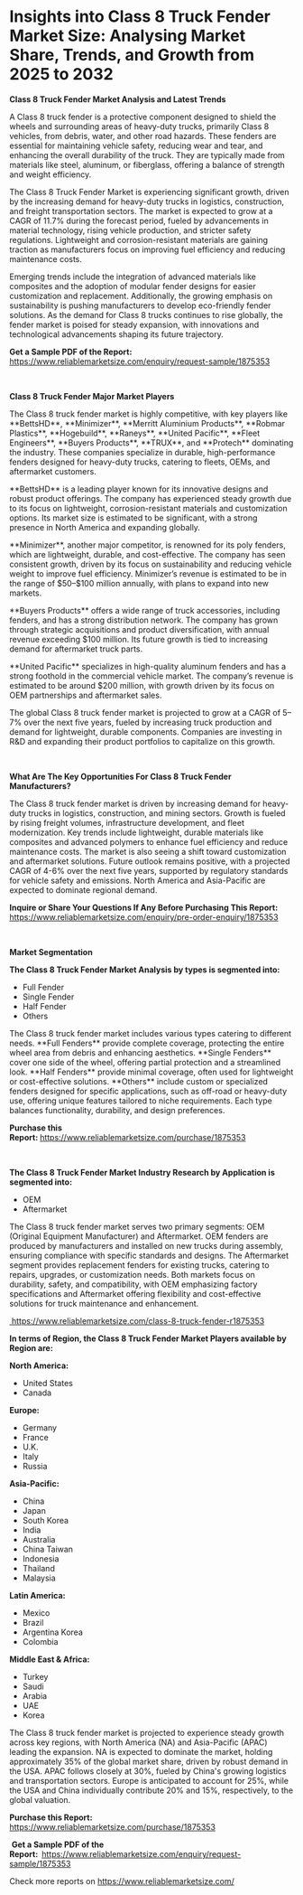 <p><h1>Insights into Class 8 Truck Fender Market Size: Analysing Market Share, Trends, and Growth from 2025 to 2032</h1></p><p><strong>Class 8 Truck Fender Market Analysis and Latest Trends</strong></p>
<p><p>A Class 8 truck fender is a protective component designed to shield the wheels and surrounding areas of heavy-duty trucks, primarily Class 8 vehicles, from debris, water, and other road hazards. These fenders are essential for maintaining vehicle safety, reducing wear and tear, and enhancing the overall durability of the truck. They are typically made from materials like steel, aluminum, or fiberglass, offering a balance of strength and weight efficiency.</p><p>The Class 8 Truck Fender Market is experiencing significant growth, driven by the increasing demand for heavy-duty trucks in logistics, construction, and freight transportation sectors. The market is expected to grow at a CAGR of 11.7% during the forecast period, fueled by advancements in material technology, rising vehicle production, and stricter safety regulations. Lightweight and corrosion-resistant materials are gaining traction as manufacturers focus on improving fuel efficiency and reducing maintenance costs.</p><p>Emerging trends include the integration of advanced materials like composites and the adoption of modular fender designs for easier customization and replacement. Additionally, the growing emphasis on sustainability is pushing manufacturers to develop eco-friendly fender solutions. As the demand for Class 8 trucks continues to rise globally, the fender market is poised for steady expansion, with innovations and technological advancements shaping its future trajectory.</p></p>
<p><strong>Get a Sample PDF of the Report:&nbsp;</strong> <a href="https://www.reliablemarketsize.com/enquiry/request-sample/1875353?utm_campaign=1845&utm_medium=2&utm_source=Github&utm_content=ia&utm_term=24012025&utm_id=class-8-truck-fender">https://www.reliablemarketsize.com/enquiry/request-sample/1875353</a></p>
<p>&nbsp;</p>
<p><strong>Class 8 Truck Fender Major Market Players</strong></p>
<p><p>The Class 8 truck fender market is highly competitive, with key players like **BettsHD**, **Minimizer**, **Merritt Aluminium Products**, **Robmar Plastics**, **Hogebuild**, **Raneys**, **United Pacific**, **Fleet Engineers**, **Buyers Products**, **TRUX**, and **Protech** dominating the industry. These companies specialize in durable, high-performance fenders designed for heavy-duty trucks, catering to fleets, OEMs, and aftermarket customers.</p><p>**BettsHD** is a leading player known for its innovative designs and robust product offerings. The company has experienced steady growth due to its focus on lightweight, corrosion-resistant materials and customization options. Its market size is estimated to be significant, with a strong presence in North America and expanding globally.</p><p>**Minimizer**, another major competitor, is renowned for its poly fenders, which are lightweight, durable, and cost-effective. The company has seen consistent growth, driven by its focus on sustainability and reducing vehicle weight to improve fuel efficiency. Minimizer’s revenue is estimated to be in the range of $50–$100 million annually, with plans to expand into new markets.</p><p>**Buyers Products** offers a wide range of truck accessories, including fenders, and has a strong distribution network. The company has grown through strategic acquisitions and product diversification, with annual revenue exceeding $100 million. Its future growth is tied to increasing demand for aftermarket truck parts.</p><p>**United Pacific** specializes in high-quality aluminum fenders and has a strong foothold in the commercial vehicle market. The company’s revenue is estimated to be around $200 million, with growth driven by its focus on OEM partnerships and aftermarket sales.</p><p>The global Class 8 truck fender market is projected to grow at a CAGR of 5–7% over the next five years, fueled by increasing truck production and demand for lightweight, durable components. Companies are investing in R&D and expanding their product portfolios to capitalize on this growth.</p></p>
<p>&nbsp;</p>
<p><strong>What Are The Key Opportunities For Class 8 Truck Fender Manufacturers?</strong></p>
<p><p>The Class 8 truck fender market is driven by increasing demand for heavy-duty trucks in logistics, construction, and mining sectors. Growth is fueled by rising freight volumes, infrastructure development, and fleet modernization. Key trends include lightweight, durable materials like composites and advanced polymers to enhance fuel efficiency and reduce maintenance costs. The market is also seeing a shift toward customization and aftermarket solutions. Future outlook remains positive, with a projected CAGR of 4-6% over the next five years, supported by regulatory standards for vehicle safety and emissions. North America and Asia-Pacific are expected to dominate regional demand.</p></p>
<p><strong>Inquire or Share Your Questions If Any Before Purchasing This Report:</strong> <a href="https://www.reliablemarketsize.com/enquiry/pre-order-enquiry/1875353?utm_campaign=1845&utm_medium=2&utm_source=Github&utm_content=ia&utm_term=24012025&utm_id=class-8-truck-fender">https://www.reliablemarketsize.com/enquiry/pre-order-enquiry/1875353</a></p>
<p>&nbsp;</p>
<p><strong>Market Segmentation</strong></p>
<p><strong>The Class 8 Truck Fender Market Analysis by types is segmented into:</strong></p>
<p><ul><li>Full Fender</li><li>Single Fender</li><li>Half Fender</li><li>Others</li></ul></p>
<p><p>The Class 8 truck fender market includes various types catering to different needs. **Full Fenders** provide complete coverage, protecting the entire wheel area from debris and enhancing aesthetics. **Single Fenders** cover one side of the wheel, offering partial protection and a streamlined look. **Half Fenders** provide minimal coverage, often used for lightweight or cost-effective solutions. **Others** include custom or specialized fenders designed for specific applications, such as off-road or heavy-duty use, offering unique features tailored to niche requirements. Each type balances functionality, durability, and design preferences.</p></p>
<p><strong>Purchase this Report:&nbsp;</strong><a href="https://www.reliablemarketsize.com/purchase/1875353?utm_campaign=1845&utm_medium=2&utm_source=Github&utm_content=ia&utm_term=24012025&utm_id=class-8-truck-fender">https://www.reliablemarketsize.com/purchase/1875353</a></p>
<p>&nbsp;</p>
<p><strong>The Class 8 Truck Fender Market Industry Research by Application is segmented into:</strong></p>
<p><ul><li>OEM</li><li>Aftermarket</li></ul></p>
<p><p>The Class 8 truck fender market serves two primary segments: OEM (Original Equipment Manufacturer) and Aftermarket. OEM fenders are produced by manufacturers and installed on new trucks during assembly, ensuring compliance with specific standards and designs. The Aftermarket segment provides replacement fenders for existing trucks, catering to repairs, upgrades, or customization needs. Both markets focus on durability, safety, and compatibility, with OEM emphasizing factory specifications and Aftermarket offering flexibility and cost-effective solutions for truck maintenance and enhancement.</p></p>
<p><a href="https://www.reliablemarketsize.com/class-8-truck-fender-r1875353?utm_campaign=1845&utm_medium=2&utm_source=Github&utm_content=ia&utm_term=24012025&utm_id=class-8-truck-fender">&nbsp;https://www.reliablemarketsize.com/class-8-truck-fender-r1875353</a></p>
<p><strong>In terms of Region, the Class 8 Truck Fender Market Players available by Region are:</strong></p>
<p>
    <p> <strong> North America: </strong>
        <ul>
            <li>United States</li>
            <li>Canada</li>
        </ul>
        </p> 
    <p> <strong> Europe: </strong>
        <ul>
            <li>Germany</li>
            <li>France</li>
            <li>U.K.</li>
            <li>Italy</li>
            <li>Russia</li>
        </ul>
        </p> 
    <p> <strong> Asia-Pacific: </strong>
        <ul>
            <li>China</li>
            <li>Japan</li>
            <li>South Korea</li>
            <li>India</li>
            <li>Australia</li>
            <li>China Taiwan</li>
            <li>Indonesia</li>
            <li>Thailand</li>
            <li>Malaysia</li>
        </ul>
        </p> 
    <p> <strong> Latin America: </strong>
        <ul>
            <li>Mexico</li>
            <li>Brazil</li>
            <li>Argentina Korea</li>
            <li>Colombia</li>
        </ul>
        </p> 
    <p> <strong> Middle East & Africa: </strong>
        <ul>
            <li>Turkey</li>
            <li>Saudi</li>
            <li>Arabia</li>
            <li>UAE</li>
            <li>Korea</li>
        </ul>
    </p>
    </p>
<p><p>The Class 8 truck fender market is projected to experience steady growth across key regions, with North America (NA) and Asia-Pacific (APAC) leading the expansion. NA is expected to dominate the market, holding approximately 35% of the global market share, driven by robust demand in the USA. APAC follows closely at 30%, fueled by China's growing logistics and transportation sectors. Europe is anticipated to account for 25%, while the USA and China individually contribute 20% and 15%, respectively, to the global valuation.</p></p>
<p><strong>Purchase this Report: </strong><a href="https://www.reliablemarketsize.com/purchase/1875353?utm_campaign=1845&utm_medium=2&utm_source=Github&utm_content=ia&utm_term=24012025&utm_id=class-8-truck-fender">https://www.reliablemarketsize.com/purchase/1875353</a></p>
<p>&nbsp;<strong>Get a Sample PDF of the Report:&nbsp;&nbsp;</strong><a href="https://www.reliablemarketsize.com/enquiry/request-sample/1875353?utm_campaign=1845&utm_medium=2&utm_source=Github&utm_content=ia&utm_term=24012025&utm_id=class-8-truck-fender">https://www.reliablemarketsize.com/enquiry/request-sample/1875353</a></p>
<p><strong></strong></p>
<p>Check more reports on <a href="https://www.reliablemarketsize.com/?utm_campaign=1845&utm_medium=2&utm_source=Github&utm_content=ia&utm_term=24012025&utm_id=class-8-truck-fender">https://www.reliablemarketsize.com/</a></p>